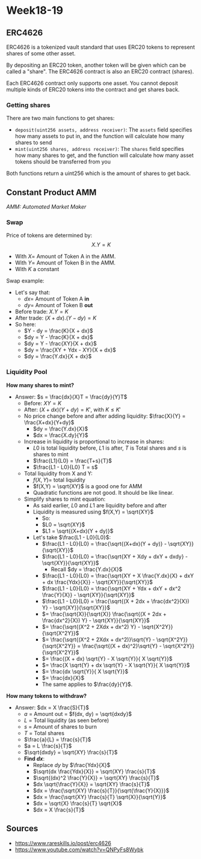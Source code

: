 # Week18-19

## ERC4626

ERC4626 is a tokenized vault standard that uses ERC20 tokens to represent shares of some other asset.

By depositing an ERC20 token, another token will be given which can be called a "share". The ERC4626 contract is also an ERC20 contract (shares).

Each ERC4626 contract only supports one asset. You cannot deposit multiple kinds of ERC20 tokens into the contract and get shares back.

### Getting shares
There are two main functions to get shares:
- `deposit(uint256 assets, address receiver)`: The `assets` field specifies how many assets to put in, and the function will calculate how many shares to send
- `mint(uint256 shares, address receiver)`: The `shares` field specifies how many shares to get, and the function will calculate how many asset tokens should be transferred from you

Both functions return a uint256 which is the amount of shares to get back.


## Constant Product AMM
*AMM: Automated Market Maker*

### Swap
Price of tokens are determined by:
$$X.Y = K$$
- With $X =$ Amount of Token A in the AMM.
- With $Y =$ Amount of Token B in the AMM.
- With $K$ a constant

Swap example:
- Let's say that:
    - $dx =$ Amount of Token A **in**
    - $dy =$ Amount of Token B **out**
- Before trade: $X.Y = K$
- After trade: $(X + dx).(Y - dy) = K$
- So here:
    - $Y - dy = \frac{K}{X + dx}$
    - $dy = Y - \frac{K}{X + dx}$
    - $dy = Y - \frac{XY}{X + dx}$
    - $dy = \frac{XY + Ydx - XY}{X + dx}$
    - $dy = \frac{Y.dx}{X + dx}$

### Liquidity Pool
**How many shares to mint?**

- Answer: $s = \frac{dx}{X}T = \frac{dy}{Y}T$
    - Before: $XY = K$
    - After: $(X + dx)(Y + dy) = K'$, with $K \leq K'$
    - No price change before and after adding liquidity: $\frac{X}{Y} = \frac{X+dx}{Y+dy}$
        - $dy = \frac{Y.dx}{X}$
        - $dx = \frac{X.dy}{Y}$
    - Increase in liquidity is proportional to increase in shares:
        - $L0$ is total liquidity before, $L1$ is after, $T$ is Total shares and $s$ is shares to mint
        - $\frac{L1}{L0} = \frac{T+s}{T}$
        - $\frac{L1 - L0}{L0} T = s$
    - Total liquidity from X and Y:
        - $f(X,Y) =$ total liquidity
        - $f(X,Y) = \sqrt{XY}$ is a good one for AMM
        - Quadratic functions are not good. It should be like linear.
    - Simplify shares to mint equation:
        - As said earlier, $L0$ and $L1$ are liquidity before and after
        - Liquidity is measured using $f(X,Y) = \sqrt{XY}$
            - So:
            - $L0 = \sqrt{XY}$
            - $L1 = \sqrt{(X+dx)(Y + dy)}$
        - Let's take $\frac{L1 - L0}{L0}$:
            - $\frac{L1 - L0}{L0} = \frac{\sqrt{(X+dx)(Y + dy)} - \sqrt{XY}}{\sqrt{XY}}$
            - $\frac{L1 - L0}{L0} = \frac{\sqrt{XY + Xdy + dxY + dxdy} - \sqrt{XY}}{\sqrt{XY}}$
                - Recall $dy = \frac{Y.dx}{X}$
            - $\frac{L1 - L0}{L0} = \frac{\sqrt{XY + X \frac{Y.dx}{X} + dxY + dx \frac{Ydx}{X}} - \sqrt{XY}}{\sqrt{XY}}$
            - $\frac{L1 - L0}{L0} = \frac{\sqrt{XY + Ydx + dxY + dx^2 \frac{Y}{X}} - \sqrt{XY}}{\sqrt{XY}}$
            - $\frac{L1 - L0}{L0} = \frac{\sqrt{(X + 2dx + \frac{dx^2}{X}) Y} - \sqrt{XY}}{\sqrt{XY}}$
            - $= \frac{\sqrt{X}}{\sqrt{X}} \frac{\sqrt{(X + 2dx + \frac{dx^2}{X}) Y} - \sqrt{XY}}{\sqrt{XY}}$
            - $= \frac{\sqrt{(X^2 + 2Xdx + dx^2) Y} - \sqrt{X^2Y}}{\sqrt{X^2Y}}$
            - $= \frac{\sqrt{(X^2 + 2Xdx + dx^2)}\sqrt{Y} - \sqrt{X^2Y}}{\sqrt{X^2Y}} = \frac{\sqrt{(X + dx)^2}\sqrt{Y} - \sqrt{X^2Y}}{\sqrt{X^2Y}}$
            - $= \frac{(X + dx) \sqrt{Y} - X \sqrt{Y}}{ X \sqrt{Y}}$
            - $= \frac{X \sqrt{Y} + dx \sqrt{Y} - X \sqrt{Y}}{ X \sqrt{Y}}$
            - $= \frac{dx \sqrt{Y}}{ X \sqrt{Y}}$
            - $= \frac{dx}{X}$
            - The same applies to $\frac{dy}{Y}$.

**How many tokens to withdraw?**
- Answer: $dx = X \frac{S}{T}$
    - $a$ = Amount out = $f(dx, dy) = \sqrt{dxdy}$
    - $L$ = Total liquidity (as seen before)
    - $s$ = Amount of shares to burn
    - $T$ = Total shares
    - $\frac{a}{L} = \frac{s}{T}$
    - $a = L \frac{s}{T}$
    - $\sqrt{dxdy} = \sqrt{XY} \frac{s}{T}$
    - **Find $dx$**:
        - Replace $dy$ by $\frac{Ydx}{X}$
        - $\sqrt{dx \frac{Ydx}{X}} = \sqrt{XY} \frac{s}{T}$
        - $\sqrt{(dx)^2 \frac{Y}{X}} = \sqrt{XY} \frac{s}{T}$
        - $dx \sqrt{\frac{Y}{X}} = \sqrt{XY} \frac{s}{T}$
        - $dx = \frac{\sqrt{XY} \frac{s}{T}}{\sqrt{\frac{Y}{X}}}$
        - $dx = \frac{\sqrt{XY} \frac{s}{T} \sqrt{X}}{\sqrt{Y}}$
        - $dx = \sqrt{X} \frac{s}{T} \sqrt{X}$
        - $dx = X \frac{s}{T}$
        

        



## Sources
- https://www.rareskills.io/post/erc4626
- https://www.youtube.com/watch?v=QNPyFs8Wybk

